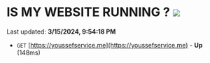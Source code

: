 # IS MY WEBSITE RUNNING ? [![](https://img.shields.io/static/v1?label=Sponsor&message=%E2%9D%A4&logo=GitHub&color=%23fe8e86)](https://github.com/sponsors/<username>)

Last updated: **3/15/2024, 9:54:18 PM**

- `GET` [https://youssefservice.me](https://youssefservice.me) - **Up** (148ms)
